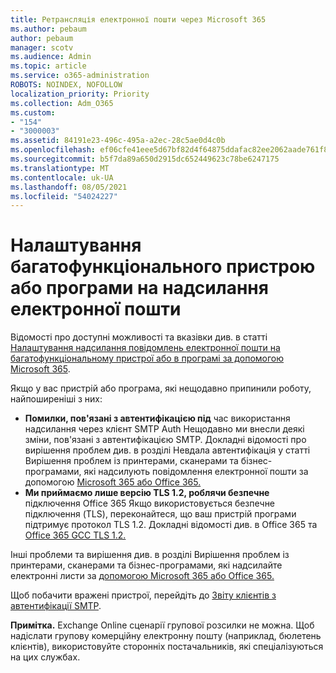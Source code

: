 ```yaml
---
title: Ретрансляція електронної пошти через Microsoft 365
ms.author: pebaum
author: pebaum
manager: scotv
ms.audience: Admin
ms.topic: article
ms.service: o365-administration
ROBOTS: NOINDEX, NOFOLLOW
localization_priority: Priority
ms.collection: Adm_O365
ms.custom:
- "154"
- "3000003"
ms.assetid: 84191e23-496c-495a-a2ec-28c5ae0d4c0b
ms.openlocfilehash: ef06cfe41eee5d67bf82d4f64875ddafac82ee2062aade761f81b906cd428dd5
ms.sourcegitcommit: b5f7da89a650d2915dc652449623c78be6247175
ms.translationtype: MT
ms.contentlocale: uk-UA
ms.lasthandoff: 08/05/2021
ms.locfileid: "54024227"
---
```

# <a name="set-up-a-multifunction-device-or-application-to-send-email"></a>Налаштування багатофункціонального пристрою або програми на надсилання електронної пошти

Відомості про доступні можливості та вказівки див. в статті [Налаштування надсилання повідомлень електронної пошти на багатофункціональному пристрої або в програмі за допомогою Microsoft 365](/Exchange/mail-flow-best-practices/how-to-set-up-a-multifunction-device-or-application-to-send-email-using-microsoft-365-or-office-365).
  
Якщо у вас пристрій або програма, які нещодавно припинили роботу, найпоширеніші з них:

- **Помилки, пов'язані з автентифікацією під** час використання надсилання через клієнт SMTP Auth Нещодавно ми внесли деякі зміни, пов'язані з автентифікацією SMTP. Докладні відомості про вирішення проблем див. в розділі Невдала автентифікація у статті Вирішення проблем із принтерами, сканерами та бізнес-програмами, які надсилують повідомлення електронної пошти за допомогою [Microsoft 365 або Office 365.](/Exchange/mail-flow-best-practices/fix-issues-with-printers-scanners-and-lob-applications-that-send-email-using-off#error-authentication-unsuccessful)
- **Ми приймаємо лише версію TLS 1.2, роблячи безпечне** підключення Office 365 Якщо використовується безпечне підключення (TLS), переконайтеся, що ваш пристрій програми підтримує протокол TLS 1.2. Докладні відомості див. в Office 365 та [Office 365 GCC TLS 1.2.](/microsoft-365/compliance/prepare-tls-1.2-in-office-365)
 
Інші проблеми та вирішення див. в розділі Вирішення проблем із принтерами, сканерами та бізнес-програмами, які надсилайте електронні листи за [допомогою Microsoft 365 або Office 365.](/Exchange/mail-flow-best-practices/fix-issues-with-printers-scanners-and-lob-applications-that-send-email-using-off)

Щоб побачити вражені пристрої, перейдіть до [Звіту клієнтів з автентифікації SMTP](https://protection.office.com/mailflow/dashboard).

**Примітка.** Exchange Online сценарії групової розсилки не можна. Щоб надіслати групову комерційну електронну пошту (наприклад, бюлетень клієнтів), використовуйте сторонніх постачальників, які спеціалізуються на цих службах.
